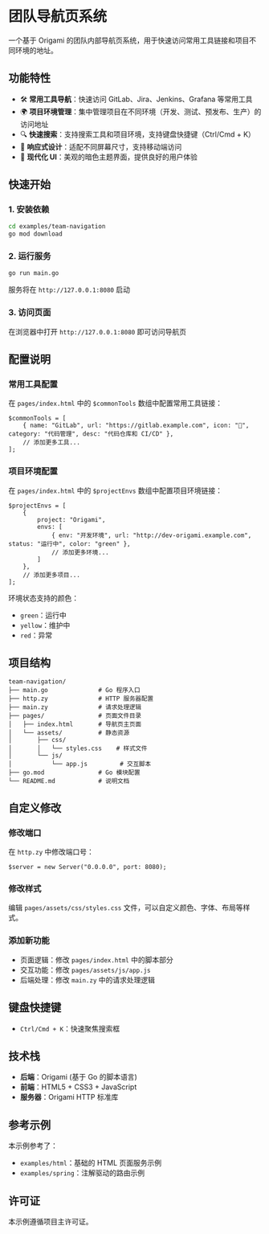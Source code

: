 # 团队导航页系统

一个基于 Origami 的团队内部导航页系统，用于快速访问常用工具链接和项目不同环境的地址。

## 功能特性

- 🛠️ **常用工具导航**：快速访问 GitLab、Jira、Jenkins、Grafana 等常用工具
- 🌍 **项目环境管理**：集中管理项目在不同环境（开发、测试、预发布、生产）的访问地址
- 🔍 **快速搜索**：支持搜索工具和项目环境，支持键盘快捷键（Ctrl/Cmd + K）
- 📱 **响应式设计**：适配不同屏幕尺寸，支持移动端访问
- 🎨 **现代化 UI**：美观的暗色主题界面，提供良好的用户体验

## 快速开始

### 1. 安装依赖

```bash
cd examples/team-navigation
go mod download
```

### 2. 运行服务

```bash
go run main.go
```

服务将在 `http://127.0.0.1:8080` 启动

### 3. 访问页面

在浏览器中打开 `http://127.0.0.1:8080` 即可访问导航页

## 配置说明

### 常用工具配置

在 `pages/index.html` 中的 `$commonTools` 数组中配置常用工具链接：

```zy
$commonTools = [
    { name: "GitLab", url: "https://gitlab.example.com", icon: "🔗", category: "代码管理", desc: "代码仓库和 CI/CD" },
    // 添加更多工具...
];
```

### 项目环境配置

在 `pages/index.html` 中的 `$projectEnvs` 数组中配置项目环境链接：

```zy
$projectEnvs = [
    {
        project: "Origami",
        envs: [
            { env: "开发环境", url: "http://dev-origami.example.com", status: "运行中", color: "green" },
            // 添加更多环境...
        ]
    },
    // 添加更多项目...
];
```

环境状态支持的颜色：

- `green`：运行中
- `yellow`：维护中
- `red`：异常

## 项目结构

```
team-navigation/
├── main.go              # Go 程序入口
├── http.zy              # HTTP 服务器配置
├── main.zy              # 请求处理逻辑
├── pages/               # 页面文件目录
│   ├── index.html       # 导航页主页面
│   └── assets/          # 静态资源
│       ├── css/
│       │   └── styles.css    # 样式文件
│       └── js/
│           └── app.js         # 交互脚本
├── go.mod               # Go 模块配置
└── README.md            # 说明文档
```

## 自定义修改

### 修改端口

在 `http.zy` 中修改端口号：

```zy
$server = new Server("0.0.0.0", port: 8080);
```

### 修改样式

编辑 `pages/assets/css/styles.css` 文件，可以自定义颜色、字体、布局等样式。

### 添加新功能

- 页面逻辑：修改 `pages/index.html` 中的脚本部分
- 交互功能：修改 `pages/assets/js/app.js`
- 后端处理：修改 `main.zy` 中的请求处理逻辑

## 键盘快捷键

- `Ctrl/Cmd + K`：快速聚焦搜索框

## 技术栈

- **后端**：Origami (基于 Go 的脚本语言)
- **前端**：HTML5 + CSS3 + JavaScript
- **服务器**：Origami HTTP 标准库

## 参考示例

本示例参考了：

- `examples/html`：基础的 HTML 页面服务示例
- `examples/spring`：注解驱动的路由示例

## 许可证

本示例遵循项目主许可证。
